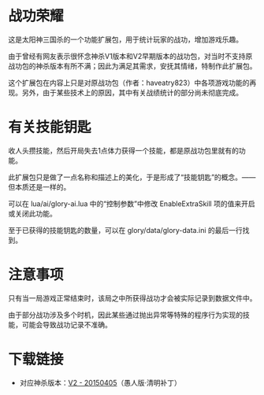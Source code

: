 # 战功荣耀

这是太阳神三国杀的一个功能扩展包，用于统计玩家的战功，增加游戏乐趣。

由于曾经有网友表示很怀念神杀V1版本和V2早期版本的战功包，对当时不支持原战功包的神杀版本有所不满；因此为满足其需求，安抚其情绪，特制作此扩展包。

这个扩展包在内容上只是对原战功包（作者：haveatry823）中各项游戏功能的再现。另外，由于某些技术上的原因，其中有关战绩统计的部分尚未彻底完成。

# 有关技能钥匙

收人头攒技能，然后开局失去1点体力获得一个技能，都是原战功包里就有的功能。

此扩展包只是做了一点名称和描述上的美化，于是形成了“技能钥匙”的概念。——但本质还是一样的。

可以在 lua/ai/glory-ai.lua 中的“控制参数”中修改 EnableExtraSkill 项的值来开启或关闭此功能。

至于已获得的技能钥匙的数量，可以在 glory/data/glory-data.ini 的最后一行找到。

# 注意事项

只有当一局游戏正常结束时，该局之中所获得战功才会被实际记录到数据文件中。

由于部分战功涉及多个时机，因此某些通过抛出异常等特殊的程序行为实现的技能，可能会导致战功记录不准确。

# 下载链接

- 对应神杀版本：[V2 - 20150405](https://github.com/DGAH-works/glory/archive/20150405.zip)（愚人版·清明补丁）

